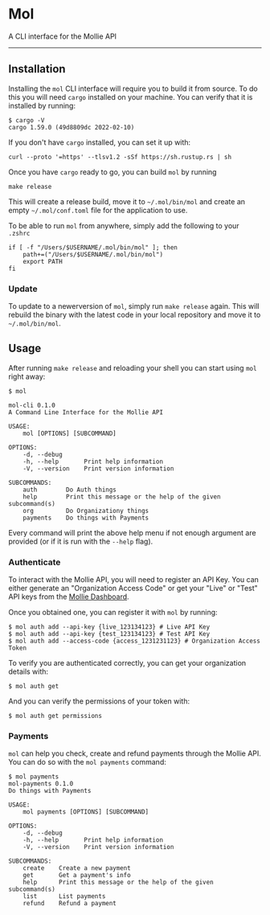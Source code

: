 # Mol
A CLI interface for the Mollie API

---

## Installation
Installing the `mol` CLI interface will require you to build it from source. To do this you will need `cargo` installed on your machine. You can verify that it is installed by running:

```
$ cargo -V  
cargo 1.59.0 (49d8809dc 2022-02-10)
```

If you don't have `cargo` installed, you can set it up with:

```
curl --proto '=https' --tlsv1.2 -sSf https://sh.rustup.rs | sh
```

Once you have `cargo` ready to go, you can build `mol` by running

```
make release
```

This will create a release build, move it to `~/.mol/bin/mol` and create an empty `~/.mol/conf.toml` file for the application to use.

To be able to run `mol` from anywhere, simply add the following to your `.zshrc`

```
if [ -f "/Users/$USERNAME/.mol/bin/mol" ]; then
    path+=("/Users/$USERNAME/.mol/bin/mol")
    export PATH
fi
```

### Update
To update to a newerversion of `mol`, simply run `make release` again. This will rebuild the binary with the latest code in your local repository and move it to `~/.mol/bin/mol`.

## Usage

After running `make release` and reloading your shell you can start using `mol` right away:

```
$ mol

mol-cli 0.1.0
A Command Line Interface for the Mollie API

USAGE:
    mol [OPTIONS] [SUBCOMMAND]

OPTIONS:
    -d, --debug
    -h, --help       Print help information
    -V, --version    Print version information

SUBCOMMANDS:
    auth        Do Auth things
    help        Print this message or the help of the given subcommand(s)
    org         Do Organizationy things
    payments    Do things with Payments
```

Every command will print the above help menu if not enough argument are provided (or if it is run with the `--help` flag).

### Authenticate

To interact with the Mollie API, you will need to register an API Key. You can either generate an "Organization Access Code" or get your "Live" or "Test" API keys from the [Mollie Dashboard](https://my.mollie.com/dashboard/developers/api-keys). 

Once you obtained one, you can register it with `mol` by running:

```
$ mol auth add --api-key {live_123134123} # Live API Key
$ mol auth add --api-key {test_123134123} # Test API Key
$ mol auth add --access-code {access_1231231123} # Organization Access Token
```

To verify you are authenticated correctly, you can get your organization details with:

```
$ mol auth get
```

And you can verify the permissions of your token with:

```
$ mol auth get permissions
```

### Payments

`mol` can help you check, create and refund payments through the Mollie API. You can do so with the `mol payments` command:

```
$ mol payments
mol-payments 0.1.0
Do things with Payments

USAGE:
    mol payments [OPTIONS] [SUBCOMMAND]

OPTIONS:
    -d, --debug
    -h, --help       Print help information
    -V, --version    Print version information

SUBCOMMANDS:
    create    Create a new payment
    get       Get a payment's info
    help      Print this message or the help of the given subcommand(s)
    list      List payments
    refund    Refund a payment
```